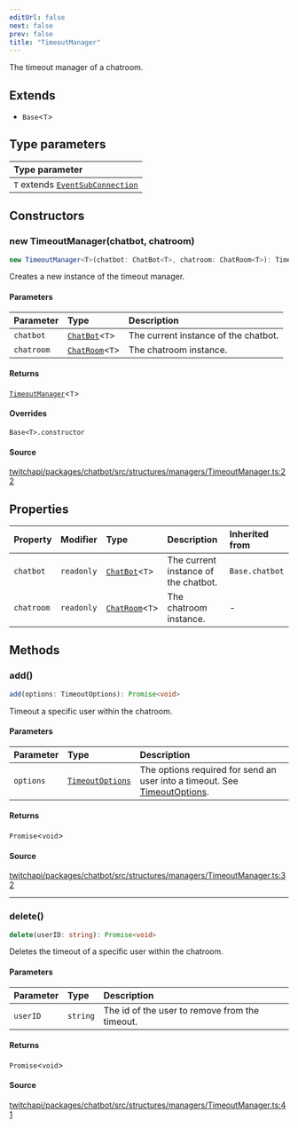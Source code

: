 ```yaml
---
editUrl: false
next: false
prev: false
title: "TimeoutManager"
---
```


The timeout manager of a chatroom.

## Extends

- `Base`\<`T`\>

## Type parameters

| Type parameter |
| :------ |
| `T` extends [`EventSubConnection`](/api/chatbot/enumerations/eventsubconnection/) |

## Constructors

### new TimeoutManager(chatbot, chatroom)

```ts
new TimeoutManager<T>(chatbot: ChatBot<T>, chatroom: ChatRoom<T>): TimeoutManager<T>
```

Creates a new instance of the timeout manager.

#### Parameters

| Parameter | Type | Description |
| :------ | :------ | :------ |
| `chatbot` | [`ChatBot`](/api/chatbot/classes/chatbot/)\<`T`\> | The current instance of the chatbot. |
| `chatroom` | [`ChatRoom`](/api/chatbot/classes/chatroom/)\<`T`\> | The chatroom instance. |

#### Returns

[`TimeoutManager`](/api/chatbot/classes/timeoutmanager/)\<`T`\>

#### Overrides

`Base<T>.constructor`

#### Source

[twitchapi/packages/chatbot/src/structures/managers/TimeoutManager.ts:22](https://github.com/pablornc/twitchapi//blob/8695acad106a836c1f0fc4c57a113f17adce41f0/packages/chatbot/src/structures/managers/TimeoutManager.ts#L22)

## Properties

| Property | Modifier | Type | Description | Inherited from |
| :------ | :------ | :------ | :------ | :------ |
| `chatbot` | `readonly` | [`ChatBot`](/api/chatbot/classes/chatbot/)\<`T`\> | The current instance of the chatbot. | `Base.chatbot` |
| `chatroom` | `readonly` | [`ChatRoom`](/api/chatbot/classes/chatroom/)\<`T`\> | The chatroom instance. | - |

## Methods

### add()

```ts
add(options: TimeoutOptions): Promise<void>
```

Timeout a specific user within the chatroom.

#### Parameters

| Parameter | Type | Description |
| :------ | :------ | :------ |
| `options` | [`TimeoutOptions`](/api/chatbot/interfaces/timeoutoptions/) | The options required for send an user into a timeout. See [TimeoutOptions](../../api/chatbot/interfaces/timeoutoptions). |

#### Returns

`Promise`\<`void`\>

#### Source

[twitchapi/packages/chatbot/src/structures/managers/TimeoutManager.ts:32](https://github.com/pablornc/twitchapi//blob/8695acad106a836c1f0fc4c57a113f17adce41f0/packages/chatbot/src/structures/managers/TimeoutManager.ts#L32)

***

### delete()

```ts
delete(userID: string): Promise<void>
```

Deletes the timeout of a specific user within the chatroom.

#### Parameters

| Parameter | Type | Description |
| :------ | :------ | :------ |
| `userID` | `string` | The id of the user to remove from the timeout. |

#### Returns

`Promise`\<`void`\>

#### Source

[twitchapi/packages/chatbot/src/structures/managers/TimeoutManager.ts:41](https://github.com/pablornc/twitchapi//blob/8695acad106a836c1f0fc4c57a113f17adce41f0/packages/chatbot/src/structures/managers/TimeoutManager.ts#L41)
